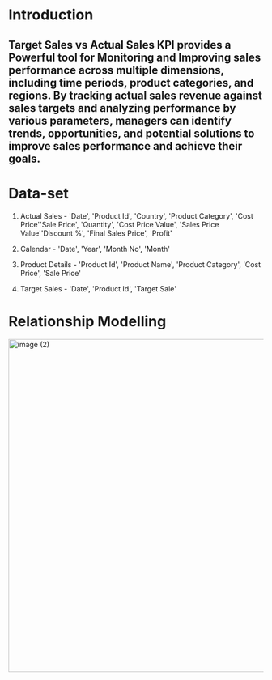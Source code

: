 # Introduction 

## Target Sales vs Actual Sales KPI provides a Powerful tool for Monitoring and Improving sales performance across multiple dimensions, including time periods, product categories, and regions. By tracking actual sales revenue against sales targets and analyzing performance by various parameters, managers can identify trends, opportunities, and potential solutions to improve sales performance and achieve their goals.

# Data-set
1. Actual Sales - 'Date', 'Product Id', 'Country', 'Product Category', 'Cost Price''Sale Price', 'Quantity', 'Cost Price Value', 'Sales Price Value''Discount %',
                  'Final Sales Price', 'Profit'

2. Calendar - 'Date', 'Year', 'Month No', 'Month'
   
3. Product Details - 'Product Id', 'Product Name', 'Product Category', 'Cost Price', 'Sale Price'

4. Target Sales - 'Date', 'Product Id', 'Target Sale'

# Relationship Modelling  
<img width="658" alt="image (2)" src="https://github.com/Narula901/Revenue-Insights/assets/81371310/634fcedc-1158-4891-801e-3387fb74919d">

   
